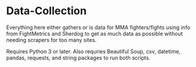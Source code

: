 # Data-Collection
Everything here either gathers or is data for MMA fighters/fights using info from FightMetrics and Sherdog to get as much data as possible without needing scrapers for too many sites.

Requires Python 3 or later. Also requries Beautiful Soup, csv, datetime, pandas, requests, and string packages to run both scripts.
